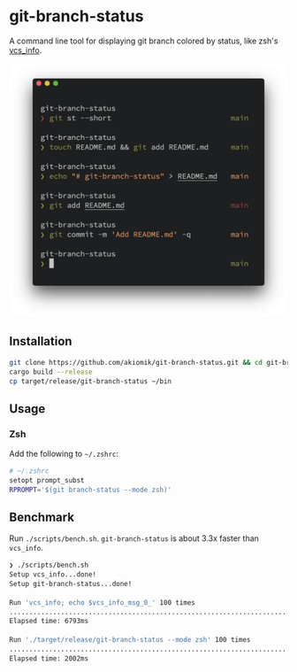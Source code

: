 # git-branch-status

A command line tool for displaying git branch colored by status, like zsh's [vcs_info](https://zsh.sourceforge.io/Doc/Release/User-Contributions.html#Version-Control-Information).

![screenshot](screenshot.png?raw=true)

## Installation

```sh
git clone https://github.com/akiomik/git-branch-status.git && cd git-branch-status
cargo build --release
cp target/release/git-branch-status ~/bin
```

## Usage

### Zsh

Add the following to `~/.zshrc`:

```sh
# ~/.zshrc
setopt prompt_subst
RPROMPT='$(git branch-status --mode zsh)'
```

## Benchmark

Run `./scripts/bench.sh`. `git-branch-status` is about 3.3x faster than `vcs_info`.

```sh
❯ ./scripts/bench.sh
Setup vcs_info...done!
Setup git-branch-status...done!

Run 'vcs_info; echo $vcs_info_msg_0_' 100 times
....................................................................................................done!
Elapsed time: 6793ms

Run './target/release/git-branch-status --mode zsh' 100 times
....................................................................................................done!
Elapsed time: 2002ms
```
